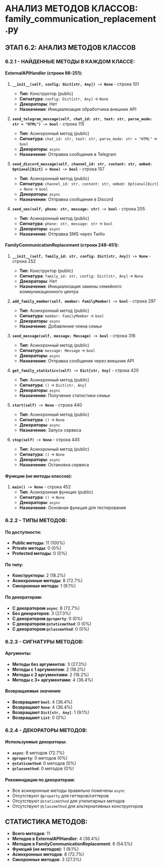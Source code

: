 # АНАЛИЗ МЕТОДОВ КЛАССОВ: family_communication_replacement.py

## ЭТАП 6.2: АНАЛИЗ МЕТОДОВ КЛАССОВ

### 6.2.1 - НАЙДЕННЫЕ МЕТОДЫ В КАЖДОМ КЛАССЕ:

#### **ExternalAPIHandler** (строки 98-251):
1. **`__init__(self, config: Dict[str, Any]) -> None`** - строка 101
   - **Тип**: Конструктор (public)
   - **Сигнатура**: `config: Dict[str, Any]` → `None`
   - **Декораторы**: Нет
   - **Назначение**: Инициализация обработчика внешних API

2. **`send_telegram_message(self, chat_id: str, text: str, parse_mode: str = "HTML") -> bool`** - строка 115
   - **Тип**: Асинхронный метод (public)
   - **Сигнатура**: `chat_id: str, text: str, parse_mode: str = "HTML"` → `bool`
   - **Декораторы**: `async`
   - **Назначение**: Отправка сообщения в Telegram

3. **`send_discord_message(self, channel_id: str, content: str, embed: Optional[Dict] = None) -> bool`** - строка 157
   - **Тип**: Асинхронный метод (public)
   - **Сигнатура**: `channel_id: str, content: str, embed: Optional[Dict] = None` → `bool`
   - **Декораторы**: `async`
   - **Назначение**: Отправка сообщения в Discord

4. **`send_sms(self, phone: str, message: str) -> bool`** - строка 205
   - **Тип**: Асинхронный метод (public)
   - **Сигнатура**: `phone: str, message: str` → `bool`
   - **Декораторы**: `async`
   - **Назначение**: Отправка SMS через Twilio

#### **FamilyCommunicationReplacement** (строки 248-451):
1. **`__init__(self, family_id: str, config: Dict[str, Any]) -> None`** - строка 252
   - **Тип**: Конструктор (public)
   - **Сигнатура**: `family_id: str, config: Dict[str, Any]` → `None`
   - **Декораторы**: Нет
   - **Назначение**: Инициализация замены семейного коммуникационного центра

2. **`add_family_member(self, member: FamilyMember) -> bool`** - строка 297
   - **Тип**: Асинхронный метод (public)
   - **Сигнатура**: `member: FamilyMember` → `bool`
   - **Декораторы**: `async`
   - **Назначение**: Добавление члена семьи

3. **`send_message(self, message: Message) -> bool`** - строка 316
   - **Тип**: Асинхронный метод (public)
   - **Сигнатура**: `message: Message` → `bool`
   - **Декораторы**: `async`
   - **Назначение**: Отправка сообщения через внешние API

4. **`get_family_statistics(self) -> Dict[str, Any]`** - строка 420
   - **Тип**: Асинхронный метод (public)
   - **Сигнатура**: `()` → `Dict[str, Any]`
   - **Декораторы**: `async`
   - **Назначение**: Получение статистики семьи

5. **`start(self) -> None`** - строка 440
   - **Тип**: Асинхронный метод (public)
   - **Сигнатура**: `()` → `None`
   - **Декораторы**: `async`
   - **Назначение**: Запуск сервиса

6. **`stop(self) -> None`** - строка 445
   - **Тип**: Асинхронный метод (public)
   - **Сигнатура**: `()` → `None`
   - **Декораторы**: `async`
   - **Назначение**: Остановка сервиса

#### **Функции (не методы классов)**:
1. **`main() -> None`** - строка 452
   - **Тип**: Асинхронная функция (public)
   - **Сигнатура**: `()` → `None`
   - **Декораторы**: `async`
   - **Назначение**: Основная функция для тестирования

### 6.2.2 - ТИПЫ МЕТОДОВ:

#### **По доступности:**
- **Public методы**: 11 (100%)
- **Private методы**: 0 (0%)
- **Protected методы**: 0 (0%)

#### **По типу:**
- **Конструкторы**: 2 (18.2%)
- **Асинхронные методы**: 8 (72.7%)
- **Синхронные методы**: 1 (9.1%)

#### **По декораторам:**
- **С декоратором `async`**: 8 (72.7%)
- **Без декораторов**: 3 (27.3%)
- **С декоратором `@property`**: 0 (0%)
- **С декоратором `@staticmethod`**: 0 (0%)
- **С декоратором `@classmethod`**: 0 (0%)

### 6.2.3 - СИГНАТУРЫ МЕТОДОВ:

#### **Аргументы:**
- **Методы без аргументов**: 3 (27.3%)
- **Методы с 1 аргументом**: 2 (18.2%)
- **Методы с 2 аргументами**: 2 (18.2%)
- **Методы с 3+ аргументами**: 4 (36.4%)

#### **Возвращаемые значения:**
- **Возвращают `bool`**: 4 (36.4%)
- **Возвращают `None`**: 4 (36.4%)
- **Возвращают `Dict[str, Any]`**: 1 (9.1%)
- **Возвращают `List`**: 0 (0%)

### 6.2.4 - ДЕКОРАТОРЫ МЕТОДОВ:

#### **Используемые декораторы:**
- **`async`**: 8 методов (72.7%)
- **`@property`**: 0 методов (0%)
- **`@staticmethod`**: 0 методов (0%)
- **`@classmethod`**: 0 методов (0%)

#### **Рекомендации по декораторам:**
- Все асинхронные методы правильно помечены `async`
- Отсутствуют `@property` для геттеров/сеттеров
- Отсутствуют `@staticmethod` для утилитарных методов
- Отсутствуют `@classmethod` для альтернативных конструкторов

## СТАТИСТИКА МЕТОДОВ:
- **Всего методов**: 11
- **Методов в ExternalAPIHandler**: 4 (36.4%)
- **Методов в FamilyCommunicationReplacement**: 6 (54.5%)
- **Функций (не методов)**: 1 (9.1%)
- **Асинхронных методов**: 8 (72.7%)
- **Синхронных методов**: 3 (27.3%)